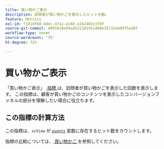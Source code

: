 ```yaml
---
title: 買い物かご表示
description: 訪問者が買い物かごを表示したヒットの数。
feature: Metrics
exl-id: f181df60-4dec-47a1-ac6b-a162463c370f
source-git-commit: d095628e94a45221815b1d08e35132de09f5ed8f
workflow-type: tm+mt
source-wordcount: '75'
ht-degree: 72%

---
```


# 買い物かご表示

「買い物かご表示」 [&#x200B; 指標 &#x200B;](overview.md) は、訪問者が買い物かごを表示した回数を表示します。 この指標は、顧客が買い物かごのコンテンツを表示したコンバージョンファネルの部分を理解したい場合に役立ちます。

## この指標の計算方法

この指標は、`scView` が [`events`](/help/implement/vars/page-vars/events/events-overview.md) 変数に存在するヒット数をカウントします。

指標の比較については、[&#x200B; 買い物かご &#x200B;](carts.md) を参照してください。
